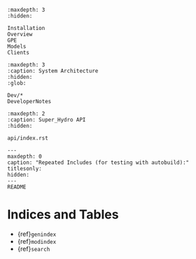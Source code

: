 <!-- Literally include the README.md file -->
```{include} README.md
```

<!-- This is the main toctree which defines the order of the documentation: it is hidden -->
<!-- so the content does not appear on the first page, but links appear in the sidebar. -->
```{toctree}
:maxdepth: 3
:hidden:

Installation
Overview
GPE
Models
Clients
```

```{toctree}
:maxdepth: 3
:caption: System Architecture
:hidden:
:glob:

Dev/*
DeveloperNotes
```

```{toctree}
:maxdepth: 2
:caption: Super_Hydro API
:hidden:

api/index.rst
```

```{toctree}
---
maxdepth: 0
caption: "Repeated Includes (for testing with autobuild):"
titlesonly:
hidden:
---
README
```

Indices and Tables
==================

* {ref}`genindex`
* {ref}`modindex`
* {ref}`search`
